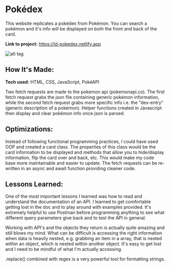 # Pokédex
This website replicates a pokédex from Pokémon. You can search a pokémon and it's info will be displayed on both the front and back of the card. 

**Link to project:** https://ld-pokedex.netlify.app

![alt tag](https://i.imgur.com/itKqjw3.png)

## How It's Made:

**Tech used:** HTML, CSS, JavaScript, PokéAPI

Two fetch requests are made to the pokemon api (pokemonapi.co). The first fetch request grabs the json file containing generic pokémon information, while the second fetch request grabs more specific info i.e. the "dex-entry" (generic description of a pokémon). Helper functions created in Javascript then display and clear pokémon info once json is parsed. 

## Optimizations:

Instead of following functional programming practices, I could have used OOP and created a card class. The properties of this class would be the card information to be displayed and methods that allow you to hide/display information, flip the card over and back, etc. This would make my code base more maintainable and easier to update. The fetch requests can be re-written in an async and await function providing cleaner code.

## Lessons Learned:

One of the most important lessons I learned was how to read and understand the documentation of an API. I learned to get comfortable getting lost in the doc and to play around with examples provided. It's extremely helpful to use Postman before programming anything to see what different query parameters give back and to test the API in general.

Working with API's and the objects they return is actually quite amazing and still blows my mind. What can be difficult is accessing the right information when data is heavily nested, e.g. grabbing an item in a array, that is nested within an object, which is nested within another object. It's easy to get lost and I need to be mindful of what I'm actually accessing.

.replace() combined with regex is a very powerful tool for formatting strings.  



